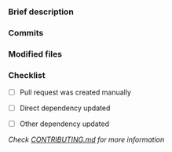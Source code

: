 ### Brief description


<!-- Write you description here -->


### Commits
<!-- Diff commits -->


### Modified files
<!-- Diff files -->


### Checklist
* [ ] Pull request was created manually
* [ ] Direct dependency updated
* [ ] Other dependency updated


*Check [CONTRIBUTING.md](https://github.com/ChristophShyper/.github/blob/master/CONTRIBUTING.md) for more information*
